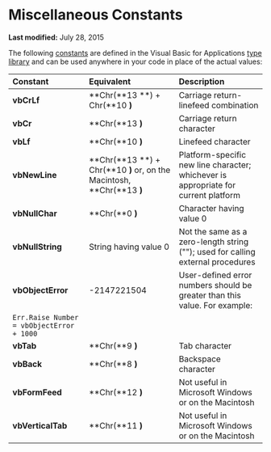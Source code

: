 
# Miscellaneous Constants

 **Last modified:** July 28, 2015

The following  [constants](b8bdf64f-5920-1ae9-16d0-b26d09524a30.md) are defined in the Visual Basic for Applications [type library](b8bdf64f-5920-1ae9-16d0-b26d09524a30.md) and can be used anywhere in your code in place of the actual values:


|**Constant**|**Equivalent**|**Description**|
|:-----|:-----|:-----|
| **vbCrLf**| **Chr(**13 **) + Chr(**10 **)**|Carriage return-linefeed combination|
| **vbCr**| **Chr(**13 **)**|Carriage return character|
| **vbLf**| **Chr(**10 **)**|Linefeed character|
| **vbNewLine**| **Chr(**13 **) + Chr(**10 **)** or, on the Macintosh, **Chr(**13 **)**|Platform-specific new line character; whichever is appropriate for current platform|
| **vbNullChar**| **Chr(**0 **)**|Character having value 0|
| **vbNullString**|String having value 0|Not the same as a zero-length string (""); used for calling external procedures|
| **vbObjectError**|-2147221504|User-defined error numbers should be greater than this value. For example:
 `Err.Raise Number = vbObjectError + 1000`|
| **vbTab**| **Chr(**9 **)**|Tab character|
| **vbBack**| **Chr(**8 **)**|Backspace character|
| **vbFormFeed**| **Chr(**12 **)**|Not useful in Microsoft Windows or on the Macintosh|
| **vbVerticalTab**| **Chr(**11 **)**|Not useful in Microsoft Windows or on the Macintosh|
